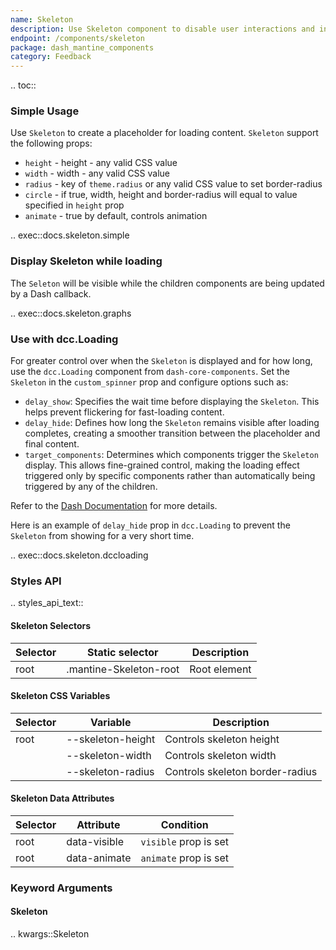 ```yaml
---
name: Skeleton
description: Use Skeleton component to disable user interactions and indicate loading state.
endpoint: /components/skeleton
package: dash_mantine_components
category: Feedback
---
```


.. toc::

### Simple Usage

Use `Skeleton` to create a placeholder for loading content. `Skeleton` support the following props:

- `height` - height - any valid CSS value
- `width` - width - any valid CSS value
- `radius` - key of `theme.radius` or any valid CSS value to set border-radius
- `circle` - if true, width, height and border-radius will equal to value specified in `height` prop
- `animate` - true by default, controls animation

.. exec::docs.skeleton.simple

### Display Skeleton while loading

The `Seleton` will be visible while the children components are being updated by a Dash callback.

.. exec::docs.skeleton.graphs

### Use with dcc.Loading

For greater control over when the `Skeleton` is displayed and for how long, use the `dcc.Loading` component from
`dash-core-components`. Set the `Skeleton` in the `custom_spinner` prop and configure options such as:  

- `delay_show`: Specifies the wait time before displaying the `Skeleton`. This helps prevent flickering for fast-loading content.  
- `delay_hide`: Defines how long the `Skeleton` remains visible after loading completes, creating a smoother transition between the placeholder and final content.  
- `target_components`: Determines which components trigger the `Skeleton` display. This allows fine-grained control,
making the loading effect triggered only by specific components rather than automatically being triggered by any of the children.

Refer to the [Dash Documentation](https://dash.plotly.com/dash-core-components/loading) for more details.

Here is an example of `delay_hide` prop in `dcc.Loading` to prevent the `Skeleton` from showing for a very short time.

.. exec::docs.skeleton.dccloading


### Styles API

.. styles_api_text::

#### Skeleton Selectors

| Selector | Static selector         | Description   |
|----------|-------------------------|---------------|
| root     | .mantine-Skeleton-root  | Root element  |

#### Skeleton CSS Variables

| Selector | Variable          | Description                      |
|----------|------------------|----------------------------------|
| root     | --skeleton-height | Controls skeleton height        |
|          | --skeleton-width  | Controls skeleton width         |
|          | --skeleton-radius | Controls skeleton border-radius |

#### Skeleton Data Attributes

| Selector | Attribute      | Condition               |
|----------|--------------|-------------------------|
| root     | data-visible | `visible` prop is set   |
| root     | data-animate | `animate` prop is set   |


### Keyword Arguments

#### Skeleton

.. kwargs::Skeleton
